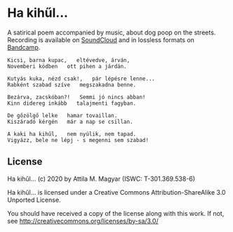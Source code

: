 Ha kihűl...
===========

A satirical poem accompanied by music, about dog poop on the streets. Recording
is available on [SoundCloud][sc] and in lossless formats on [Bandcamp][bc].

  [sc]: https://soundcloud.com/athoshun/ha-kihul
  [bc]: https://athoshun.bandcamp.com/track/ha-kih-l

    Kicsi, barna kupac,   eltévedve, árván,
    Novemberi ködben   ott pihen a járdán.

    Kutyás kuka, nézd csak!,   pár lépésre lenne...
    Rabként szabad szíve   megszakadna benne.

    Bezárva, zacskóban?!   Semmi jó nincs abban!
    Kinn didereg inkább   talajmenti fagyban.

    De gőzölgő lelke   hamar tovaillan.
    Kiszáradó kérgén   már a nap se csillan.

    A kaki ha kihűl,   nem nyúlik, nem tapad.
    Vigyázz, bele ne lépj - s megenni sem szabad!

License
-------

Ha kihűl... (c) 2020 by Attila M. Magyar (ISWC: T-301.369.538-6)

Ha kihűl... is licensed under a Creative Commons Attribution-ShareAlike 3.0
Unported License.

You should have received a copy of the license along with this
work. If not, see http://creativecommons.org/licenses/by-sa/3.0/
